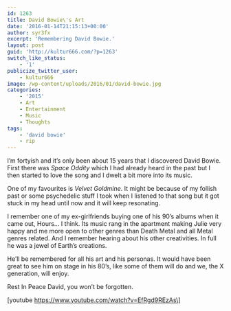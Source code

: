 ```yaml
---
id: 1263
title: David Bowie\'s Art
date: '2016-01-14T21:15:13+00:00'
author: syr3fx
excerpt: 'Remembering David Bowie.'
layout: post
guid: 'http://kultur666.com/?p=1263'
switch_like_status:
    - '1'
publicize_twitter_user:
    - kultur666
image: /wp-content/uploads/2016/01/david-bowie.jpg
categories:
    - '2015'
    - Art
    - Entertainment
    - Music
    - Thoughts
tags:
    - 'david bowie'
    - rip
---
```


I’m fortyish and it’s only been about 15 years that I discovered David Bowie. First there was *Space Oddity* which I had already heard in the past but I then started to love the song and I dwelt a bit more into its music.

One of my favourites is *Velvet Goldmine*. It might be because of my follish past or some psychedelic stuff I took when I listened to that song but it got stuck in my head until now and it will keep resonating.

I remember one of my ex-girlfriends buying one of his 90’s albums when it came out, Hours… I think. Its music rang in the apartment making Julie very happy and me more open to other genres than Death Metal and all Metal genres related. And I remember hearing about his other creativities. In full he was a jewel of Earth’s creations.

He’ll be remembered for all his art and his personas. It would have been great to see him on stage in his 80’s, like some of them will do and we, the X generation, will enjoy.

Rest In Peace David, you won’t be forgotten.

\[youtube https://www.youtube.com/watch?v=EfRgd9REzAs\]